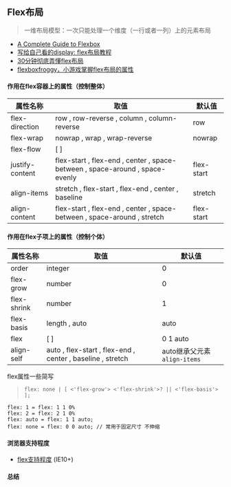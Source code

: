 ## Flex布局

> 一维布局模型：一次只能处理一个维度（一行或者一列）上的元素布局

- [A Complete Guide to Flexbox](https://css-tricks.com/snippets/css/a-guide-to-flexbox/)
- [写给自己看的display: flex布局教程](https://www.zhangxinxu.com/wordpress/2018/10/display-flex-css3-css/#align-content)
- [30分钟彻底弄懂flex布局](https://www.cnblogs.com/qcloud1001/p/9848619.html)
- [flexboxfroggy，小游戏掌握flex布局的属性](https://flexboxfroggy.com/)



#### 作用在flex容器上的属性（控制整体）
属性名称 | 取值 | 默认值
---|---|---
flex-direction | row , row-reverse , column , column-reverse | row
flex-wrap | nowrap , wrap , wrap-reverse | nowrap
flex-flow  | [<flex-direction>  <flex-wrap>] | 
justify-content | flex-start , flex-end , center , space-between , space-around , space-evenly | flex-start
align-items | stretch , flex-start , flex-end , center , baseline | stretch
align-content | flex-start , flex-end , center , space-between , space-around , stretch | flex-start



#### 作用在flex子项上的属性（控制个体）
属性名称 | 取值 | 默认值
---|---|---
order | integer | 0
flex-grow | number | 0
flex-shrink | number | 1
flex-basis | length , auto | auto
flex | [<flex-grow> <flex-shrink> <flex-basis>] | 0 1 auto
align-self | auto , flex-start , flex-end , center , baseline , stretch | auto继承父元素`align-items`

flex属性一些简写
> `flex: none | [ <'flex-grow'> <'flex-shrink'>? || <'flex-basis'> ];`
```
flex: 1 = flex: 1 1 0%
flex: 2 = flex: 2 1 0%
flex: auto = flex: 1 1 auto;
flex: none = flex: 0 0 auto; // 常用于固定尺寸 不伸缩
```


#### 浏览器支持程度
- [flex支持程度](https://caniuse.com/#search=flex) (IE10+)

#### 总结
